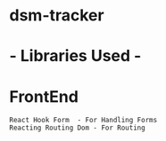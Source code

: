 # dsm-tracker

# - Libraries Used -

# FrontEnd

    React Hook Form  - For Handling Forms
    Reacting Routing Dom - For Routing
